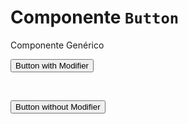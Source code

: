# Componente `Button`

<p class="text-black">Componente Genérico</p>

<Button modifier="alt-primary" rounded>Button with Modifier</Button>

<br />

<Button rounded>Button without Modifier</Button>